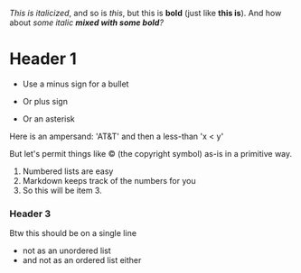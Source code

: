 *This is italicized*, and so is _this_, but this is __bold__ (just like **this is**).
And how about *some italic __mixed with some bold__?*

# Header 1
- Use a minus sign for a bullet
+ Or plus sign
* Or an asterisk

Here is an ampersand: 'AT&T'
and then a less-than 'x < y'

But let's permit things like &copy; (the copyright symbol) as-is in a primitive way.

1. Numbered lists are easy
1. Markdown keeps track of the numbers for you
7. So this will be item 3.

### Header 3 ###

Btw this should be on a single line
- not as an unordered list
- and not as an ordered list either

